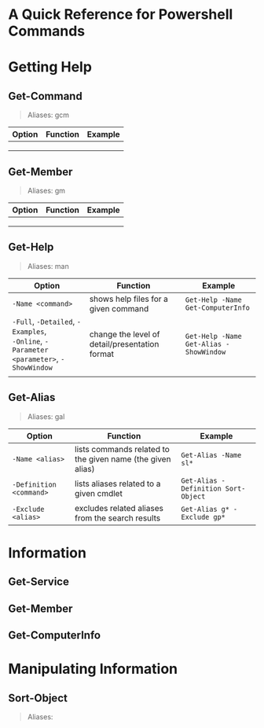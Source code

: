 # A Quick Reference for Powershell Commands

# Getting Help

## Get-Command
> Aliases: gcm

| Option | Function | Example |
| ------ | -------- | ------- |
|  |  |  |
|  |  |  |
|  |  |  |

## Get-Member
> Aliases: gm

| Option | Function | Example |
| ------ | -------- | ------- |
|  |  |  |
|  |  |  |
|  |  |  |

## Get-Help
> Aliases: man

| Option | Function | Example |
| ------ | -------- | ------- |
| `-Name <command>` | shows help files for a given command | `Get-Help -Name Get-ComputerInfo` |
| `-Full`, `-Detailed`, `-Examples`, <br /> `-Online`, `-Parameter <parameter>`, `-ShowWindow` | change the level of detail/presentation format | `Get-Help -Name Get-Alias -ShowWindow` |
|  |  |  |

## Get-Alias
> Aliases: gal

| Option | Function | Example |
| ------ | -------- | ------- |
| `-Name <alias>` | lists commands related to the given name (the given alias) | `Get-Alias -Name sl*` |
| `-Definition <command>` | lists aliases related to a given cmdlet | `Get-Alias -Definition Sort-Object` |
| `-Exclude <alias>` | excludes related aliases from the search results | `Get-Alias g* -Exclude gp*` |

# Information

## Get-Service

## Get-Member

## Get-ComputerInfo

# Manipulating Information

## Sort-Object
> Aliases: 

## 
